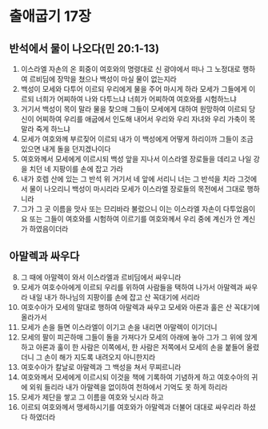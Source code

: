 # 출애굽기 17장

## 반석에서 물이 나오다(민 20:1-13)
1. 이스라엘 자손의 온 회중이 여호와의 명령대로 신 광야에서 떠나 그 노정대로 행하여 르비딤에 장막을 쳤으나 백성이 마실 물이 없는지라
2. 백성이 모세와 다투어 이르되 우리에게 물을 주어 마시게 하라 모세가 그들에게 이르되 너희가 어찌하여 나와 다투느냐 너희가 어찌하여 여호와를 시험하느냐
3. 거기서 백성이 목이 말라 물을 찾으매 그들이 모세에게 대하여 원망하여 이르되 당신이 어찌하여 우리를 애굽에서 인도해 내어서 우리와 우리 자녀와 우리 가축이 목말라 죽게 하느냐
4. 모세가 여호와께 부르짖어 이르되 내가 이 백성에게 어떻게 하리이까 그들이 조금 있으면 내게 돌을 던지겠나이다
5. 여호와께서 모세에게 이르시되 백성 앞을 지나서 이스라엘 장로들을 데리고 나일 강을 치던 네 지팡이를 손에 잡고 가라
6. 내가 호렙 산에 있는 그 반석 위 거기서 네 앞에 서리니 너는 그 반석을 치라 그것에서 물이 나오리니 백성이 마시리라 모세가 이스라엘 장로들의 목전에서 그대로 행하니라
7. 그가 그 곳 이름을 맛사 또는 므리바라 불렀으니 이는 이스라엘 자손이 다투었음이요 또는 그들이 여호와를 시험하여 이르기를 여호와께서 우리 중에 계신가 안 계신가 하였음이더라

## 아말렉과 싸우다
8. 그 때에 아말렉이 와서 이스라엘과 르비딤에서 싸우니라
9. 모세가 여호수아에게 이르되 우리를 위하여 사람들을 택하여 나가서 아말렉과 싸우라 내일 내가 하나님의 지팡이를 손에 잡고 산 꼭대기에 서리라
10. 여호수아가 모세의 말대로 행하여 아말렉과 싸우고 모세와 아론과 훌은 산 꼭대기에 올라가서
11. 모세가 손을 들면 이스라엘이 이기고 손을 내리면 아말렉이 이기더니
12. 모세의 팔이 피곤하매 그들이 돌을 가져다가 모세의 아래에 놓아 그가 그 위에 앉게 하고 아론과 훌이 한 사람은 이쪽에서, 한 사람은 저쪽에서 모세의 손을 붙들어 올렸더니 그 손이 해가 지도록 내려오지 아니한지라
13. 여호수아가 칼날로 아말렉과 그 백성을 쳐서 무찌르니라
14. 여호와께서 모세에게 이르시되 이것을 책에 기록하여 기념하게 하고 여호수아의 귀에 외워 들리라 내가 아말렉을 없이하여 천하에서 기억도 못 하게 하리라
15. 모세가 제단을 쌓고 그 이름을 여호와 닛시라 하고
16. 이르되 여호와께서 맹세하시기를 여호와가 아말렉과 더불어 대대로 싸우리라 하셨다 하였더라